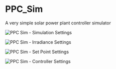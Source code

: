 # PPC_Sim
A very simple solar power plant controller simulator

![PPC Sim - Simulation Settings](https://cloud.githubusercontent.com/assets/22216761/19877705/c3c2748e-9f9e-11e6-8ccc-38e148be91cd.png)

![PPC Sim - Irradiance Settings](https://cloud.githubusercontent.com/assets/22216761/19877703/c3bfab3c-9f9e-11e6-9aa0-7b5a3007918e.png)

![PPC Sim - Set Point Settings](https://cloud.githubusercontent.com/assets/22216761/19877704/c3c21ca0-9f9e-11e6-9836-8bcbb4010772.png)

![PPC Sim - Controller Settings](https://cloud.githubusercontent.com/assets/22216761/19877702/c3a9c7e0-9f9e-11e6-94e3-2c87b5314fa1.png)
